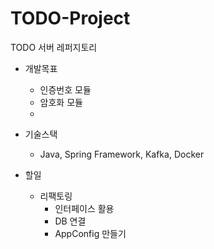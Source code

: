 TODO-Project
=============
  TODO 서버 레퍼지토리

* 개발목표
  - 인증번호 모듈
  - 암호화 모듈
  - 
* 기술스택
  - Java, Spring Framework, Kafka, Docker

* 할일
  - 리팩토링
    * 인터페이스 활용
    * DB 연결
    * AppConfig 만들기
